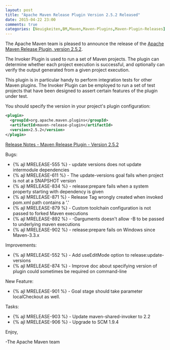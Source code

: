 ```yaml
---
layout: post
title: "Apache Maven Release Plugin Version 2.5.2 Released"
date: 2015-04-22 23:00
comments: true
categories: [Neuigkeiten,BM,Maven,Maven-Plugins,Maven-Plugin-Releases]
---
```

The Apache Maven team is pleased to announce the release of the 
[Apache Maven Release Plugin, version 2.5.2](http://maven.apache.org/plugins/maven-release-plugin/).

The Invoker Plugin is used to run a set of Maven projects. The plugin can
determine whether each project execution is successful, and optionally can
verify the output generated from a given project execution.

This plugin is in particular handy to perform integration tests for other Maven
plugins. The Invoker Plugin can be employed to run a set of test projects that
have been designed to assert certain features of the plugin under test.

You should specify the version in your project's plugin configuration:

``` xml
<plugin>
  <groupId>org.apache.maven.plugins</groupId>
  <artifactId>maven-release-plugin</artifactId>
  <version>2.5.2</version>
</plugin>
```
<!-- more -->

[Release Notes - Maven Release Plugin - Version 2.5.2](https://issues.apache.org/jira/secure/ReleaseNote.jspa?projectId=12317824&version=12331215)

Bugs:

 * {% ajl MRELEASE-555 %} - update versions does not update intermodule dependencies
 * {% ajl MRELEASE-611 %} - The update-versions goal fails when project is not at a SNAPSHOT version
 * {% ajl MRELEASE-834 %} - release:prepare fails when a system property starting with dependency is given
 * {% ajl MRELEASE-871 %} - Release Tag wrongly created when invoked pom.xml path contains a '.'
 * {% ajl MRELEASE-879 %} - Custom toolchain configuration is not passed to forked Maven executions
 * {% ajl MRELEASE-892 %} - -Darguments doesn't allow -B to be passed to underlying maven executions
 * {% ajl MRELEASE-902 %} - release:prepare fails on Windows since Maven-3.3.x

Improvements:

 * {% ajl MRELEASE-552 %} - Add useEditMode option to release:update-versions
 * {% ajl MRELEASE-874 %} - Improve doc about specifying version of plugin could sometimes be required on command-line

New Feature:

 * {% ajl MRELEASE-901 %} - Goal stage should take parameter localCheckout as well.

Tasks:

 * {% ajl MRELEASE-903 %} - Update maven-shared-invoker to 2.2
 * {% ajl MRELEASE-906 %} - Upgrade to SCM 1.9.4

Enjoy,

-The Apache Maven team
